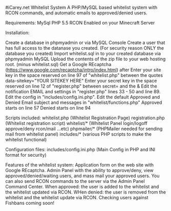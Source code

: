 #iCarey.net Whitelist System
A PHP/MySQL based whitelist system with RCON commands, and automatic emails to approved/denied users.

Requirements:
MySql
PHP 5.5
RCON Enabled on your Minecraft Server

Installation:

Create a database in phpmyadmin or via MySQL Console
Create a user that has full access to the datanase you created. (For security reason ONLY the database you created)
Import whitelist.sql in to your created database via phpmyadmin MySQL
Upload the contents of the zip file to your web hosting root. (minus whitelist.sql)
Get a Google REcaptcha (https://www.google.com/recaptcha/intro/index.html) after
Enter your site key in the space reserved on line 97 of "whitelist.php" between the quotes data-sitekey="YOUR SITEKEY HERE"
Enter your secret key in the space reserved on line 12 of "register.php" between secret= and the &
Edit the notification EMAIL and settings in "register.php" lines 33 - 50 and line 89.
Edit the config in "includes/config.ini.php".
Edit the default Approved and Denied Email subject and messages in "whitelist/functions.php" Approved starts on line 57 Denied starts on line 94

Scripts included:
whitelist.php (Whitelist Registration Page) 
registration.php (Whitelist registration script)
whitelist/* (Whitelist Panel login/logoff approve/deny rcon/mail ...etc)
phpmailer/* (PHPMailer needed for sending mail from whitelist panel)
includes/*  (various PHP scripts to make the whitelist functional)

Configuration files:
includes/config.ini.php (Main Config in PHP and INI format for security)

Features of the whitelist system:
Application form on the web site with Google REcaptcha.
Admin Panel with the ability to approve/deny, view approved/denied/waiting users, and mass mail your approved users.
You can also send RCON commands to the server via the Admin Panel Command Center.
When approved: the user is added to the whitelist and the whitelist updated via RCON.
WHen denied: the user is removed from the whitelist and the whitelist update via RCON.
Checking users against Fishbans coming soon!


